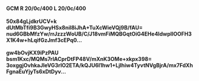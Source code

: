 #### GCM R 20/0c/400 L 20/0c/400
**50x84gLjdkrUCV+k**<br/>**dUtMbTfi9B3GwyHSx8nil8iJhA+TuXcWieVQj9B/fAU=**<br/>**nud6GBbMfzYw/rrJzzzWoUB/C/J18vmFiMQBGqtOiG4EHe4IdwpllOOFH3X1K4w+hLqifGzJmf3cEPq0...**<br/><br/>
**gw4bOvjKX9iPzPAU**<br/>**bsm1Kxc/MQMs7rIACprDtFP48V/mXnK3OMe+xkpx398=**<br/>**3oxggjOvhkaJIeVG3rlO2ETA/kQJU6l1hw1+Ljlhiw4TyvtNVgBjrA/mx7FdXhFgnaEuYjyTs6xDtDyv...**